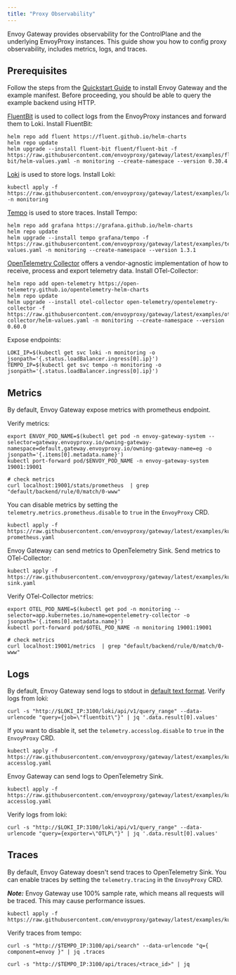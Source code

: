 ```yaml
---
title: "Proxy Observability"
---
```


Envoy Gateway provides observability for the ControlPlane and the underlying EnvoyProxy instances.
This guide show you how to config proxy observability, includes metrics, logs, and traces.

## Prerequisites

Follow the steps from the [Quickstart Guide](../quickstart) to install Envoy Gateway and the example manifest.
Before proceeding, you should be able to query the example backend using HTTP.

[FluentBit](https://fluentbit.io/) is used to collect logs from the EnvoyProxy instances and forward them to Loki. Install FluentBit:

```shell
helm repo add fluent https://fluent.github.io/helm-charts
helm repo update
helm upgrade --install fluent-bit fluent/fluent-bit -f https://raw.githubusercontent.com/envoyproxy/gateway/latest/examples/fluent-bit/helm-values.yaml -n monitoring --create-namespace --version 0.30.4
```

[Loki](https://grafana.com/oss/loki/) is used to store logs. Install Loki:

```shell
kubectl apply -f https://raw.githubusercontent.com/envoyproxy/gateway/latest/examples/loki/loki.yaml -n monitoring 
```

[Tempo](https://grafana.com/oss/tempo/) is used to store traces. Install Tempo:

```shell
helm repo add grafana https://grafana.github.io/helm-charts
helm repo update
helm upgrade --install tempo grafana/tempo -f https://raw.githubusercontent.com/envoyproxy/gateway/latest/examples/tempo/helm-values.yaml -n monitoring --create-namespace --version 1.3.1
```

[OpenTelemetry Collector](https://opentelemetry.io/docs/collector/) offers a vendor-agnostic implementation of how to receive, process and export telemetry data. 
Install OTel-Collector:

```shell
helm repo add open-telemetry https://open-telemetry.github.io/opentelemetry-helm-charts
helm repo update
helm upgrade --install otel-collector open-telemetry/opentelemetry-collector -f https://raw.githubusercontent.com/envoyproxy/gateway/latest/examples/otel-collector/helm-values.yaml -n monitoring --create-namespace --version 0.60.0
```

Expose endpoints:

```shell
LOKI_IP=$(kubectl get svc loki -n monitoring -o jsonpath='{.status.loadBalancer.ingress[0].ip}')
TEMPO_IP=$(kubectl get svc tempo -n monitoring -o jsonpath='{.status.loadBalancer.ingress[0].ip}')
```

## Metrics

By default, Envoy Gateway expose metrics with prometheus endpoint. 

Verify metrics:

```shell
export ENVOY_POD_NAME=$(kubectl get pod -n envoy-gateway-system --selector=gateway.envoyproxy.io/owning-gateway-namespace=default,gateway.envoyproxy.io/owning-gateway-name=eg -o jsonpath='{.items[0].metadata.name}')
kubectl port-forward pod/$ENVOY_POD_NAME -n envoy-gateway-system 19001:19001

# check metrics 
curl localhost:19001/stats/prometheus  | grep "default/backend/rule/0/match/0-www"
```

You can disable metrics by setting the `telemetry.metrics.prometheus.disable` to `true` in the `EnvoyProxy` CRD.

```shell
kubectl apply -f https://raw.githubusercontent.com/envoyproxy/gateway/latest/examples/kubernetes/metric/disable-prometheus.yaml
```

Envoy Gateway can send metrics to OpenTelemetry Sink.
Send metrics to OTel-Collector:

```shell
kubectl apply -f https://raw.githubusercontent.com/envoyproxy/gateway/latest/examples/kubernetes/metric/otel-sink.yaml
```

Verify OTel-Collector metrics:

```shell
export OTEL_POD_NAME=$(kubectl get pod -n monitoring --selector=app.kubernetes.io/name=opentelemetry-collector -o jsonpath='{.items[0].metadata.name}')
kubectl port-forward pod/$OTEL_POD_NAME -n monitoring 19001:19001

# check metrics 
curl localhost:19001/metrics  | grep "default/backend/rule/0/match/0-www"
```

## Logs

By default, Envoy Gateway send logs to stdout in [default text format](https://www.envoyproxy.io/docs/envoy/latest/configuration/observability/access_log/usage.html#default-format-string).
Verify logs from loki:

```shell
curl -s "http://$LOKI_IP:3100/loki/api/v1/query_range" --data-urlencode "query={job=\"fluentbit\"}" | jq '.data.result[0].values'
```

If you want to disable it, set the `telemetry.accesslog.disable` to `true` in the `EnvoyProxy` CRD.

```shell
kubectl apply -f https://raw.githubusercontent.com/envoyproxy/gateway/latest/examples/kubernetes/accesslog/disable-accesslog.yaml
```

Envoy Gateway can send logs to OpenTelemetry Sink.

```shell
kubectl apply -f https://raw.githubusercontent.com/envoyproxy/gateway/latest/examples/kubernetes/accesslog/otel-accesslog.yaml
```

Verify logs from loki:

```shell
curl -s "http://$LOKI_IP:3100/loki/api/v1/query_range" --data-urlencode "query={exporter=\"OTLP\"}" | jq '.data.result[0].values'
```

## Traces

By default, Envoy Gateway doesn't send traces to OpenTelemetry Sink.
You can enable traces by setting the `telemetry.tracing` in the `EnvoyProxy` CRD.

***Note:*** Envoy Gateway use 100% sample rate, which means all requests will be traced. This may cause performance issues.

```shell
kubectl apply -f https://raw.githubusercontent.com/envoyproxy/gateway/latest/examples/kubernetes/tracing/default.yaml
```

Verify traces from tempo:

```shell
curl -s "http://$TEMPO_IP:3100/api/search" --data-urlencode "q={ component=envoy }" | jq .traces
```

```shell
curl -s "http://$TEMPO_IP:3100/api/traces/<trace_id>" | jq
```
